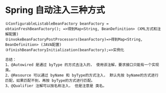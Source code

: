# Spring 自动注入三种方式
    ①ConfigurableListableBeanFactory beanFactory = obtainFreshBeanFactory(); =>得到Map<String, BeanDefinition> (XML方式和注解配置)
    ②invokeBeanFactoryPostProcessors(beanFactory)=>得到Map<String, BeanDefinition> (JAVA配置)
    ③finishBeanFactoryInitialization(beanFactory);=>实例化

    总结：
    1、@Autowired 是通过 byType 的方式去注入的， 使用该注解，要求接口只能有一个实现类。
    2、@Resource 可以通过 byName 和 byType的方式注入， 默认先按 byName的方式进行匹配，如果匹配不到，再按 byType的方式进行匹配。
    3、@Qualifier 注解可以按名称注入， 但是注意是 类名。
